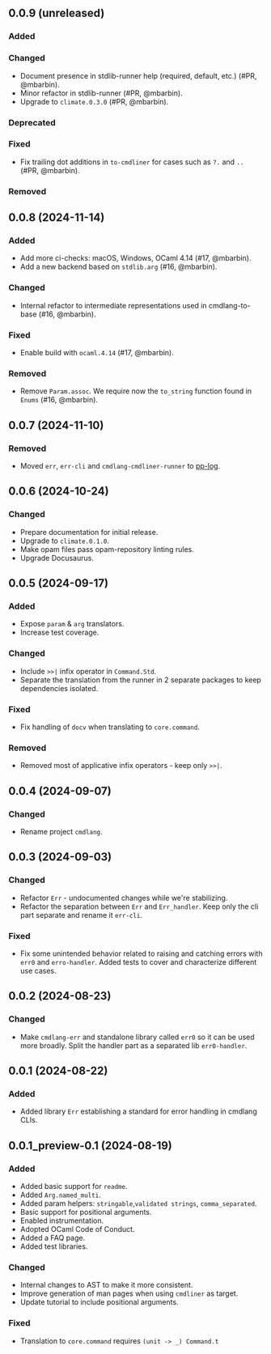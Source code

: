 ## 0.0.9 (unreleased)

### Added

### Changed

- Document presence in stdlib-runner help (required, default, etc.) (#PR, @mbarbin).
- Minor refactor in stdlib-runner (#PR, @mbarbin).
- Upgrade to `climate.0.3.0` (#PR, @mbarbin).

### Deprecated

### Fixed

- Fix trailing dot additions in `to-cmdliner` for cases such as `?.` and `..` (#PR, @mbarbin).

### Removed

## 0.0.8 (2024-11-14)

### Added

- Add more ci-checks: macOS, Windows, OCaml 4.14 (#17, @mbarbin).
- Add a new backend based on `stdlib.arg` (#16, @mbarbin).

### Changed

- Internal refactor to intermediate representations used in cmdlang-to-base (#16, @mbarbin).

### Fixed

- Enable build with `ocaml.4.14` (#17, @mbarbin).

### Removed

- Remove `Param.assoc`. We require now the `to_string` function found in `Enums` (#16, @mbarbin).

## 0.0.7 (2024-11-10)

### Removed

- Moved `err`, `err-cli` and `cmdlang-cmdliner-runner` to [pp-log](https://github.com/mbarbin/pp-log).

## 0.0.6 (2024-10-24)

### Changed

- Prepare documentation for initial release.
- Upgrade to `climate.0.1.0`.
- Make opam files pass opam-repository linting rules.
- Upgrade Docusaurus.

## 0.0.5 (2024-09-17)

### Added

- Expose `param` & `arg` translators.
- Increase test coverage.

### Changed

- Include `>>|` infix operator in `Command.Std`.
- Separate the translation from the runner in 2 separate packages to keep dependencies isolated.

### Fixed

- Fix handling of `docv` when translating to `core.command`.

### Removed

- Removed most of applicative infix operators - keep only `>>|`.

## 0.0.4 (2024-09-07)

### Changed

- Rename project `cmdlang`.

## 0.0.3 (2024-09-03)

### Changed

- Refactor `Err` - undocumented changes while we're stabilizing.
- Refactor the separation between `Err` and `Err_handler`. Keep only the cli part separate and rename it `err-cli`.

### Fixed

- Fix some unintended behavior related to raising and catching errors with `err0` and `erro-handler`. Added tests to cover and characterize different use cases.

## 0.0.2 (2024-08-23)

### Changed

- Make `cmdlang-err` and standalone library called `err0` so it can be used more broadly. Split the handler part as a separated lib `err0-handler`.

## 0.0.1 (2024-08-22)

### Added

- Added library `Err` establishing a standard for error handling in cmdlang CLIs.

## 0.0.1_preview-0.1 (2024-08-19)

### Added

- Added basic support for `readme`.
- Added `Arg.named_multi`.
- Added param helpers: `stringable`,`validated strings`, `comma_separated`.
- Basic support for positional arguments.
- Enabled instrumentation.
- Adopted OCaml Code of Conduct.
- Added a FAQ page.
- Added test libraries.

### Changed

- Internal changes to AST to make it more consistent.
- Improve generation of man pages when using `cmdliner` as target.
- Update tutorial to include positional arguments.

### Fixed

- Translation to `core.command` requires `(unit -> _) Command.t`
